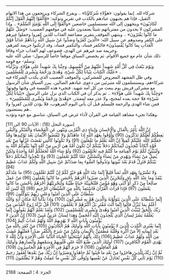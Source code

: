 ------------------------------------------------------------------------

شركاء لله. إنما يقولون: «هؤُلاءِ شُرَكاؤُنَا» .. ويفزع الشركاء ويرتجفون من هذا
الاتهام الثقيل، فإذا هم يجبهون عبادهم بالكذب في تقرير وتوكيد: «فَأَلْقَوْا
إِلَيْهِمُ الْقَوْلَ إِنَّكُمْ لَكاذِبُونَ» ويتجهون إلى الله مستسلمين خاضعين «وَأَلْقَوْا إِلَى
اللَّهِ يَوْمَئِذٍ السَّلَمَ» .. وإذا المشركون لا يجدون من مفترياتهم شيئاً يعتمدون
عليه في موقفهم العصيب: «وَضَلَّ عَنْهُمْ ما كانُوا يَفْتَرُونَ» .. وينتهي الموقف
بتقرير مضاعفة العذاب للذين كفروا وحملوا غيرهم على الكفر وصدوهم عن سبيل
الله: «الَّذِينَ كَفَرُوا وَصَدُّوا عَنْ سَبِيلِ اللَّهِ زِدْناهُمْ عَذاباً فَوْقَ الْعَذابِ بِما كانُوا
يُفْسِدُونَ» فالكفر فساد، والتكفير فساد، وقد ارتكبوا جريمة كفرهم، وجريمة صد
غيرهم عن الهدى، فضوعف لهم العذاب جزاء وفاقا.  
ذلك شأن عام مع جميع الأقوام. ثم يخصص السياق موقفاً خاصاً للرسول- صلى الله
عليه وسلم- مع قومه:  
«وَيَوْمَ نَبْعَثُ فِي كُلِّ أُمَّةٍ شَهِيداً عَلَيْهِمْ مِنْ أَنْفُسِهِمْ، وَجِئْنا بِكَ شَهِيداً عَلى هؤُلاءِ،
وَنَزَّلْنا عَلَيْكَ الْكِتابَ تِبْياناً لِكُلِّ شَيْءٍ، وَهُدىً وَرَحْمَةً وَبُشْرى لِلْمُسْلِمِينَ» ..  
وفي ظل المشهد المعروض للمشركين، والموقف العصيب الذي يكذب الشركاء فيه
شركاءهم، ويستسلمون لله متبرئين من دعوى عبادهم الضالين، يبرز السياق شأن
الرسول مع مشركي قريش يوم يبعث من كل أمة شهيد. فتجيء هذه اللمسة في وقتها
وقوتها: «وَجِئْنا بِكَ شَهِيداً عَلى هؤُلاءِ» .. ثم يذكر أن في الكتاب الذي نزل على
الرسول «تِبْياناً لِكُلِّ شَيْءٍ» فلا حجة بعده لمحتج، ولا عذر معه لمعتذر. «وَهُدىً
وَرَحْمَةً وَبُشْرى لِلْمُسْلِمِينَ» .. فمن شاء الهدى والرحمة فليسلم قبل أن يأتي اليوم
المرهوب، فلا يؤذن للذين كفروا ولا هم يستعتبون..  
وهكذا تجيء مشاهد القيامة في القرآن لأداء غرض في السياق، تتناسق مع جوه
وتؤديه.  
  
\[سورة النحل (16) : الآيات 90 الى 111\]  
إِنَّ اللَّهَ يَأْمُرُ بِالْعَدْلِ وَالْإِحْسانِ وَإِيتاءِ ذِي الْقُرْبى وَيَنْهى عَنِ الْفَحْشاءِ وَالْمُنْكَرِ
وَالْبَغْيِ يَعِظُكُمْ لَعَلَّكُمْ تَذَكَّرُونَ (90) وَأَوْفُوا بِعَهْدِ اللَّهِ إِذا عاهَدْتُمْ وَلا تَنْقُضُوا
الْأَيْمانَ بَعْدَ تَوْكِيدِها وَقَدْ جَعَلْتُمُ اللَّهَ عَلَيْكُمْ كَفِيلاً إِنَّ اللَّهَ يَعْلَمُ ما تَفْعَلُونَ
(91) وَلا تَكُونُوا كَالَّتِي نَقَضَتْ غَزْلَها مِنْ بَعْدِ قُوَّةٍ أَنْكاثاً تَتَّخِذُونَ أَيْمانَكُمْ دَخَلاً
بَيْنَكُمْ أَنْ تَكُونَ أُمَّةٌ هِيَ أَرْبى مِنْ أُمَّةٍ إِنَّما يَبْلُوكُمُ اللَّهُ بِهِ وَلَيُبَيِّنَنَّ لَكُمْ يَوْمَ
الْقِيامَةِ ما كُنْتُمْ فِيهِ تَخْتَلِفُونَ (92) وَلَوْ شاءَ اللَّهُ لَجَعَلَكُمْ أُمَّةً واحِدَةً وَلكِنْ يُضِلُّ
مَنْ يَشاءُ وَيَهْدِي مَنْ يَشاءُ وَلَتُسْئَلُنَّ عَمَّا كُنْتُمْ تَعْمَلُونَ (93) وَلا تَتَّخِذُوا أَيْمانَكُمْ
دَخَلاً بَيْنَكُمْ فَتَزِلَّ قَدَمٌ بَعْدَ ثُبُوتِها وَتَذُوقُوا السُّوءَ بِما صَدَدْتُمْ عَنْ سَبِيلِ اللَّهِ وَلَكُمْ
عَذابٌ عَظِيمٌ (94)  
وَلا تَشْتَرُوا بِعَهْدِ اللَّهِ ثَمَناً قَلِيلاً إِنَّما عِنْدَ اللَّهِ هُوَ خَيْرٌ لَكُمْ إِنْ كُنْتُمْ تَعْلَمُونَ
(95) ما عِنْدَكُمْ يَنْفَدُ وَما عِنْدَ اللَّهِ باقٍ وَلَنَجْزِيَنَّ الَّذِينَ صَبَرُوا أَجْرَهُمْ بِأَحْسَنِ ما
كانُوا يَعْمَلُونَ (96) مَنْ عَمِلَ صالِحاً مِنْ ذَكَرٍ أَوْ أُنْثى وَهُوَ مُؤْمِنٌ فَلَنُحْيِيَنَّهُ حَياةً
طَيِّبَةً وَلَنَجْزِيَنَّهُمْ أَجْرَهُمْ بِأَحْسَنِ ما كانُوا يَعْمَلُونَ (97) فَإِذا قَرَأْتَ الْقُرْآنَ فَاسْتَعِذْ
بِاللَّهِ مِنَ الشَّيْطانِ الرَّجِيمِ (98) إِنَّهُ لَيْسَ لَهُ سُلْطانٌ عَلَى الَّذِينَ آمَنُوا وَعَلى رَبِّهِمْ
يَتَوَكَّلُونَ (99)  
إِنَّما سُلْطانُهُ عَلَى الَّذِينَ يَتَوَلَّوْنَهُ وَالَّذِينَ هُمْ بِهِ مُشْرِكُونَ (100) وَإِذا بَدَّلْنا آيَةً
مَكانَ آيَةٍ وَاللَّهُ أَعْلَمُ بِما يُنَزِّلُ قالُوا إِنَّما أَنْتَ مُفْتَرٍ بَلْ أَكْثَرُهُمْ لا يَعْلَمُونَ
(101) قُلْ نَزَّلَهُ رُوحُ الْقُدُسِ مِنْ رَبِّكَ بِالْحَقِّ لِيُثَبِّتَ الَّذِينَ آمَنُوا وَهُدىً وَبُشْرى
لِلْمُسْلِمِينَ (102) وَلَقَدْ نَعْلَمُ أَنَّهُمْ يَقُولُونَ إِنَّما يُعَلِّمُهُ بَشَرٌ لِسانُ الَّذِي يُلْحِدُونَ
إِلَيْهِ أَعْجَمِيٌّ وَهذا لِسانٌ عَرَبِيٌّ مُبِينٌ (103) إِنَّ الَّذِينَ لا يُؤْمِنُونَ بِآياتِ اللَّهِ لا
يَهْدِيهِمُ اللَّهُ وَلَهُمْ عَذابٌ أَلِيمٌ (104)  
إِنَّما يَفْتَرِي الْكَذِبَ الَّذِينَ لا يُؤْمِنُونَ بِآياتِ اللَّهِ وَأُولئِكَ هُمُ الْكاذِبُونَ (105) مَنْ
كَفَرَ بِاللَّهِ مِنْ بَعْدِ إِيمانِهِ إِلاَّ مَنْ أُكْرِهَ وَقَلْبُهُ مُطْمَئِنٌّ بِالْإِيمانِ وَلكِنْ مَنْ شَرَحَ
بِالْكُفْرِ صَدْراً فَعَلَيْهِمْ غَضَبٌ مِنَ اللَّهِ وَلَهُمْ عَذابٌ عَظِيمٌ (106) ذلِكَ بِأَنَّهُمُ اسْتَحَبُّوا
الْحَياةَ الدُّنْيا عَلَى الْآخِرَةِ وَأَنَّ اللَّهَ لا يَهْدِي الْقَوْمَ الْكافِرِينَ (107) أُولئِكَ
الَّذِينَ طَبَعَ اللَّهُ عَلى قُلُوبِهِمْ وَسَمْعِهِمْ وَأَبْصارِهِمْ وَأُولئِكَ هُمُ الْغافِلُونَ (108) لا
جَرَمَ أَنَّهُمْ فِي الْآخِرَةِ هُمُ الْخاسِرُونَ (109)  
ثُمَّ إِنَّ رَبَّكَ لِلَّذِينَ هاجَرُوا مِنْ بَعْدِ ما فُتِنُوا ثُمَّ جاهَدُوا وَصَبَرُوا إِنَّ رَبَّكَ مِنْ بَعْدِها
لَغَفُورٌ رَحِيمٌ (110) يَوْمَ تَأْتِي كُلُّ نَفْسٍ تُجادِلُ عَنْ نَفْسِها وَتُوَفَّى كُلُّ نَفْسٍ ما عَمِلَتْ وَهُمْ
لا يُظْلَمُونَ (111)

------------------------------------------------------------------------

الجزء: 4 ¦ الصفحة: 2188

